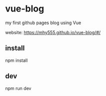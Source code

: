 # vue-blog

my first github pages blog using Vue   

website: https://mhy555.github.io/vue-blog/#/     

## install

npm install    

## dev

npm run dev
